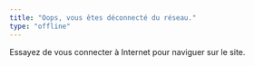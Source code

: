 ```yaml
---
title: "Oops, vous êtes déconnecté du réseau."
type: "offline"
---
```


Essayez de vous connecter à Internet pour naviguer sur le site.
